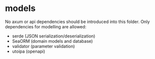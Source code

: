# models

No axum or api dependencies should be introduced into this folder.
Only dependencies for modelling are allowed:

- serde (JSON serialization/deserialization)
- SeaORM (domain models and database)
- validator (parameter validation)
- utoipa (openapi)

